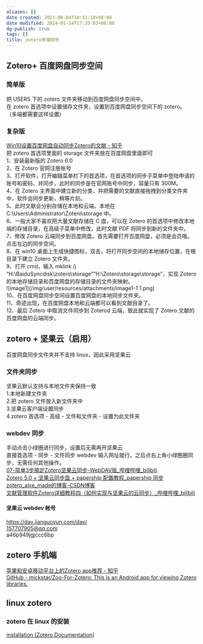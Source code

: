 ```yaml
---
aliases: []
date created: 2023-08-04T18:41:10+08:00
date modified: 2024-01-14T17:35:03+08:00
dg-publish: true
tags: []
title: zotero多端同步
---
```


## Zotero+ 百度网盘同步空间
### 简单版
把 USERS 下的 zotero 文件夹移动到百度网盘同步空间中。  
在 zotero 首选项中设置储存文件夹，设置到百度网盘同步空间下的 zotero。  
（多端都需要这样设置）
### 复杂版
[Win10设置百度网盘自动同步Zotero的文献 - 知乎](https://zhuanlan.zhihu.com/p/562741839)  
把 zotero 首选项里面的 storage 文件夹放在百度网盘里面即可  
1、安装最新版的 Zotero 6.0  
2、在 Zotero 官网注册账号  
3、打开软件，打开编辑菜单栏下的首选项，在首选项的同步子菜单中登陆申请的账号和密码，并同步，此时的同步是在官网账号中同步，容量只有 300M。  
4、在 Zotero 主界面中建立新的分类，并把需要的文献直接拖拽到分类文件夹中，软件会同步更新，稍等片刻。  
5、此时文献会分别存储在本地和云端。本地在 C:\Users\Administrator\Zotero\storage 中。  
6、一般大家不喜欢把大量文献存储在 C 盘，可以在 Zotero 的首选项中修改本地端的存储目录，在高级子菜单中修改，此时文献 PDF 将同步到新的文件夹中。  
7、修改 Zotero 云端同步到百度网盘。首先需要打开百度网盘，必须是会员哦。点击左边的同步空间。  
8、在 win10 桌面上生成快捷图标，双击，将打开同步空间的本地储存位置，在根目录下建立 Zotero 文件夹。  
9、打开 cmd，输入 mklink /j “H:\BaiduSyncdisk\zotero\storage”“H:\Zotero\storage\storage”，实现 Zotero 的本地存储目录和百度网盘的存储目录的文件夹映射。  
![image1](/img/user/resources/attachments/image1-1 1.png)  
10、在百度网盘同步空间设置百度网盘的本地同步文件夹。  
11、奇迹出现，在百度网盘本地和云端都可以看到文献目录了。  
12、最后 Zotero 中取消文件同步到 Zoterod 云端，致此就实现了 Zotero 文献的百度网盘的云端同步。  

## zotero + 坚果云（启用）
百度网盘同步文件夹并不支持 linux，因此采用坚果云
### 文件夹同步
坚果云默认支持与本地文件夹保持一致  
1.本地新建文件夹  
2.把 zotero 文件放入新文件夹中  
3.坚果云客户端设置同步  
4.zotero 首选项 - 高级 - 文件和文件夹 - 设置为此文件夹
###  webdev 同步
手动点击小绿圈进行同步，设置后无需再开坚果云  
直接首选项 - 同步 - 文件同步 webdev 输入网址就行，之后点右上角小绿圈圈同步，无需任何其他操作。  
[07-简单3步搞定Zotero坚果云同步-WebDAV版\_哔哩哔哩\_bilibili](https://www.bilibili.com/video/BV1j8411V7fw/?spm_id_from=333.788&vd_source=20cb3e7c6ad3d64f0eb2d763ff005080)  
[Zotero 5.0 + 坚果云同步盘 + papership 配置教程\_papership 同步zotero\_alxe\_made的博客-CSDN博客](https://blog.csdn.net/alxe_made/article/details/105480762)  
[文献管理软件Zotero详细教程四（如何实现与坚果云的云同步）\_哔哩哔哩\_bilibili](https://www.bilibili.com/video/BV1cP411N766/?spm_id_from=333.337.search-card.all.click&vd_source=20cb3e7c6ad3d64f0eb2d763ff005080)
#### 坚果云 webdev 帐号
https://dav.jianguoyun.com/dav/  
157707905@qq.com  
a46p949jgjccc6bp

## zotero 手机端
[苹果和安卓移动平台上的Zotero app推荐 - 知乎](https://zhuanlan.zhihu.com/p/103503064)  
[GitHub - mickstar/Zoo-For-Zotero: This is an Android app for viewing Zotero libraries.](https://github.com/mickstar/Zoo-For-Zotero)

## linux zotero
### zotero 在 linux 的安装
[installation [Zotero Documentation]](https://www.zotero.org/support/installation)